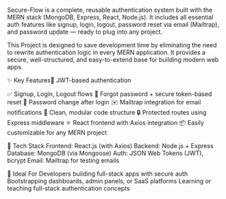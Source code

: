 Secure-Flow is a complete, reusable authentication system built with the MERN stack (MongoDB, Express, React, Node.js). It includes all essential auth features like signup, login, logout, password reset via email (Mailtrap), and password update — ready to plug into any project.

This Project is designed to save development time by eliminating the need to rewrite authentication logic in every MERN application. It provides a secure, well-structured, and easy-to-extend base for building modern web apps.

✨ Key Features🔐 JWT-based authentication

✅ Signup, Login, Logout flows
🔁 Forgot password + secure token-based reset
🔄 Password change after login
✉️ Mailtrap integration for email notifications
🧱 Clean, modular code structure
🔒 Protected routes using Express middleware
⚛️ React frontend with Axios integration
📦 Easily customizable for any MERN project

🚀 Tech Stack
Frontend: React.js (with Axios)
Backend: Node.js + Express
Database: MongoDB (via Mongoose)
Auth: JSON Web Tokens (JWT), bcrypt
Email: Mailtrap for testing emails

📌 Ideal For
Developers building full-stack apps with secure auth
Bootstrapping dashboards, admin panels, or SaaS platforms
Learning or teaching full-stack authentication concepts
